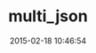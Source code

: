 ---
layout: post
title:  "multi_json"
repo:   "intridea/multi_json"
date:   2015-02-18 10:46:54
gemurl: http://github.com/intridea/multi_json
---